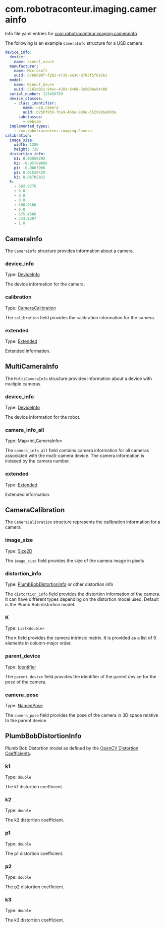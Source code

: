 # com.robotraconteur.imaging.camerainfo

Info file yaml entries for [com.robotraconteur.imaging.camerainfo](../group1/com.robotraconteur.imaging.camerainfo.md)

The following is an example `CameraInfo` structure for a USB camera:

```yaml
device_info:
  device:
    name: kinect_azure
  manufacturer:
    name: Microsoft
    uuid: 6768680f-f282-4735-aa3c-8793f5f6a563
  model:
    name: Kinect_Azure
    uuid: 5162e021-94ac-4383-8466-3e5006e94c00
  serial_number: 123456789
  device_classes:
    - class_identifier:
        name: usb_camera
        uuid: b25bf959-7ba9-46be-989e-5529026a00da
      subclasses:
        - webcam
  implemented_types:
    - com.robotraconteur.imaging.Camera
calibration:
  image_size:
    width: 1280
    height: 720
  distortion_info:
    k1: 0.03550292
    k2: -0.05709899
    p1: -0.0003998
    p2: 0.01539429
    k3: 0.06705821
  K:
    - 602.9276
    - 0.0
    - 0.0
    - 0.0
    - 600.9166
    - 0.0
    - 675.4508
    - 343.8307
    - 1.0
```

## CameraInfo

The `CameraInfo` structure provides information about a camera.

### device_info

Type: [DeviceInfo](device.md#deviceinfo)

The device information for the camera.

### calibration

Type: [CameraCalibration](#cameracalibration)

The `calibration` field provides the calibration information for the camera.

### extended

Type: [Extended](extended.md)

Extended information.

## MultiCameraInfo

The `MultiCameraInfo` structure provides information about a device with multiple cameras.

### device_info

Type: [DeviceInfo](device.md#deviceinfo)

The device information for the robot.

### camera_info_all

Type: Map&lt;int,CameraInfo&gt;

The `camera_info_all` field contains camera information for all cameras associated with the multi-camera device. 
The camera information is indexed by the camera number.

### extended

Type: [Extended](extended.md)

Extended information.

## CameraCalibration

The `CameraCalibration` structure represents the calibration information for a camera.

### image_size

Type: [Size2D](geometry#size2d.md)

The `image_size` field provides the size of the camera image in pixels

### distortion_info

Type: [PlumbBobDistortionInfo](#plumbbobdistortioninfo) or other distortion info

The `distortion_info` field provides the distortion information of the camera. It can have different types depending on the distortion model used.
Default is the Plumb Bob distortion model.

### K

Type: `List<double>`

The `K` field provides the camera intrinsic matrix. It is provided as a list of 9 elements in column-major order.

### parent_device

Type: [Identifier](identifier.md)

The `parent_device` field provides the identifier of the parent device for the pose of the camera.

### camera_pose

Type: [NamedPose](geometry.md#namedpose)

The `camera_pose` field provides the pose of the camera in 3D space relative to the parent device.

## PlumbBobDistortionInfo

Plumb Bob Distortion model as defined by the 
[OpenCV Distortion Coefficients](https://docs.opencv.org/4.x/dc/dbb/tutorial_py_calibration.html).

### k1

Type: `double`

The k1 distortion coefficient.

### k2

Type: `double`

The k2 distortion coefficient.

### p1

Type: `double`

The p1 distortion coefficient.

### p2

Type: `double`

The p2 distortion coefficient.

### k3

Type: `double`

The k3 distortion coefficient.
   
    
